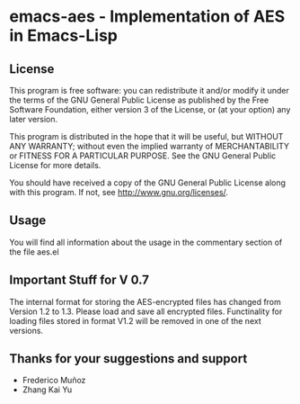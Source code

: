 # emacs-aes - Implementation of AES in Emacs-Lisp


## License

This program is free software: you can redistribute it and/or modify
it under the terms of the GNU General Public License as published by
the Free Software Foundation, either version 3 of the License, or (at
your option) any later version.

This program is distributed in the hope that it will be useful, but
WITHOUT ANY WARRANTY; without even the implied warranty of
MERCHANTABILITY or FITNESS FOR A PARTICULAR PURPOSE.  See the GNU
General Public License for more details.

You should have received a copy of the GNU General Public License
along with this program.  If not, see <http://www.gnu.org/licenses/>.


## Usage

You will find all information about the usage in the commentary
section of the file aes.el


## Important Stuff for V 0.7

The internal format for storing the AES-encrypted files has changed
from Version 1.2 to 1.3. Please load and save all encrypted
files. Functinality for loading files stored in format V1.2 will be
removed in one of the next versions.


## Thanks for your suggestions and support

- Frederico Muñoz
- Zhang Kai Yu
